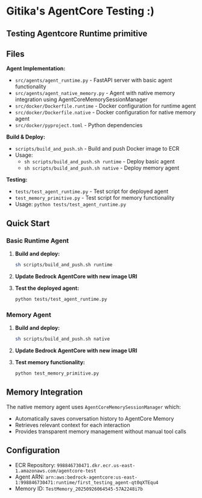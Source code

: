 # Gitika's AgentCore Testing :)

## Testing Agentcore Runtime primitive

## Files

**Agent Implementation:**
- `src/agents/agent_runtime.py` - FastAPI server with basic agent functionality
- `src/agents/agent_native_memory.py` - Agent with native memory integration using AgentCoreMemorySessionManager
- `src/docker/Dockerfile.runtime` - Docker configuration for runtime agent
- `src/docker/Dockerfile.native` - Docker configuration for native memory agent
- `src/docker/pyproject.toml` - Python dependencies

**Build & Deploy:**
- `scripts/build_and_push.sh` - Build and push Docker image to ECR
- Usage: 
  - `sh scripts/build_and_push.sh runtime` - Deploy basic agent
  - `sh scripts/build_and_push.sh native` - Deploy memory agent

**Testing:**
- `tests/test_agent_runtime.py` - Test script for deployed agent
- `test_memory_primitive.py` - Test script for memory functionality
- Usage: `python tests/test_agent_runtime.py`

## Quick Start

### Basic Runtime Agent
1. **Build and deploy:**
   ```bash
   sh scripts/build_and_push.sh runtime
   ```

2. **Update Bedrock AgentCore with new image URI**

3. **Test the deployed agent:**
   ```bash
   python tests/test_agent_runtime.py
   ```

### Memory Agent
1. **Build and deploy:**
   ```bash
   sh scripts/build_and_push.sh native
   ```

2. **Update Bedrock AgentCore with new image URI**

3. **Test memory functionality:**
   ```bash
   python test_memory_primitive.py
   ```

## Memory Integration

The native memory agent uses `AgentCoreMemorySessionManager` which:
- Automatically saves conversation history to AgentCore Memory
- Retrieves relevant context for each interaction
- Provides transparent memory management without manual tool calls

## Configuration

- ECR Repository: `998846730471.dkr.ecr.us-east-1.amazonaws.com/agentcore-test`
- Agent ARN: `arn:aws:bedrock-agentcore:us-east-1:998846730471:runtime/first_testing_agent-qt0qXTEqu4`
- Memory ID: `TestMemory_20250926064545-57A2248i7b`

